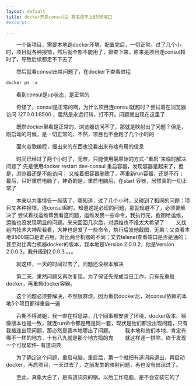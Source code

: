 ```yaml
---
layout: default
title: docker开启consul后 莫名连不上8500端口
#excerpt: 

---
```


　　一个新项目，需要本地跑docker环境，配置完后，一切正常。过了几个小时，项目就各种报错，然后就全部不能用了，排查下来，原来是项目连consul超时了，导致后续都走不下去了

　　然后就看consul出啥问题了，在docker下查看进程

```javascript
docker ps -a
```

　　看到consul是up状态，是正常的

　　奇怪了，consul是正常的啊，为什么项目连consul就超时？尝试着在浏览器访问 127.0.0.1:8500 ，居然是永远打转，打不开。问题就出现在这里了

　　既然docker里看是正常的，浏览器访问不了，那就是映射出了问题？但是，刚启动的时候，是一切正常的，不然，项目也不会跑了几个小时的

　　面向谷歌编程，搜出来的东西也没看出来有啥有用的信息

　　时间已经过了两个小时了，无奈，只能使用最原始的方式-“重启”来临时解决问题了
先是使用docker restart dev-consul 重启容器，发现容器是起来了，但是，浏览器还是不能访问；
又接着把容器删除了，再重新run容器，还是不行；
最后，只好重启电脑了，神奇的是，重启电脑后，在start 容器，居然真的一切正常了

　　本来以为事情告一段落了，哪知道，过了几个小时，又碰到了相同的问题：项目又各种报错，连consul超时。知道这是必现的问题，那就规避不了，必须要解决了
尝试着找运维帮我看这问题，运维发我一些命令，我执行完，截图给运维，运维也没发现明显的问题。来来回回几次后，对运维也不报太大希望了
　　又找组内技术大神帮我看，大神也是发了一些命令，执行后发他截图，无果；又查看本地8500端口是谁占用，对比两台机器的不同；又去telenet查看端口是否是通的；甚至对比两台机器docker的版本，我本地是Version 2.0.0.2，他是Version 2.0.0.3，我升级到2.0.0.3.。。。

　　就这样，一天的时间过去了，问题还没根本解决

　　第二天，果然问题又再次复现，为了保证先完成当日工作，只有先重启docker，再重启docker容器。

　　这个问题必须要解决，不然很麻烦，因为重启docker后，对consul依赖的本地5个项目都得重启一遍

　　百撕不得骑姐，我一直在捋思路，几个同事都安装了环境，docker版本、镜像版本也是一致，就连run命令都是用是同一套，现状是他们都没出现问题，只有我接连出现问题，那必然是我本地哪出了问题。
　　我本地和他们本地，肯定有哪不一样的地方，十有八九就是那个地方捣的鬼
　　就这样逐一排除，终于发现一个可疑软件- 有道词典

　　为了确定这个问题，重启电脑，重启后，第一个就把有道词典退出，再启动docker，再启项目，一天过去了，之前发生的映射问题，再也没有出现过了。


　　至此，真象大白了，是有道词典的锅。以后工作电脑，是不会安装它的了